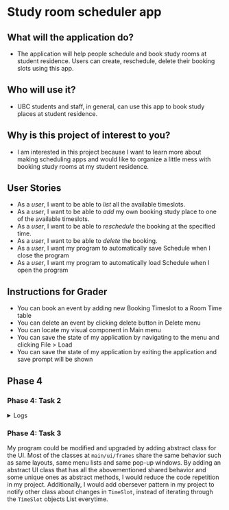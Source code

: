 # **Study room scheduler app**

## What will the application do?
* The application will help people schedule and book study rooms at student residence. Users can create, reschedule, delete their booking slots using this app.

## Who will use it?
* UBC students and staff, in general, can use this app to book study places at student residence.

## Why is this project of interest to you?
* I am interested in this project because I want to learn more about making scheduling apps and would like to organize a little mess with booking study rooms at my student residence.

## User Stories
* As a *user*, I want to be able to *list* all the available timeslots.
* As a *user*, I want to be able to *add* my own booking study place to one of the available timeslots. 
* As a *user*, I want to be able to *reschedule* the booking at the specified time.
* As a *user*, I want to be able to *delete* the booking. 
* As a *user*, I want my program to automatically save Schedule when I close the program
* As a *user*, I want my program to automatically load Schedule when I open the program

## Instructions for Grader
* You can book an event by adding new Booking Timeslot to a Room Time table
* You can delete an event by clicking delete button in Delete menu
* You can locate my visual component in Main menu
* You can save the state of my application by navigating to the menu and clicking File > Load 
* You can save the state of my application by exiting the application and save prompt will be shown

## Phase 4

### Phase 4: Task 2

<details>
    <summary> Logs </summary>

```
Fri Dec 02 20:00:32 PST 2023
Created new StudyRoom class with the name X100
Fri Dec 02 20:00:32 PST 2023
Added timeslots to X100
Fri Dec 02 20:00:32 PST 2023
Created new StudyRoom class with the name X200
Fri Dec 02 20:00:32 PST 2023
Added timeslots to X200
Fri Dec 02 20:00:32 PST 2023
Created new StudyRoom class with the name X300
Fri Dec 02 20:00:32 PST 2023
Added timeslots to X300
Fri Dec 02 20:00:32 PST 2023
Created new StudyRoom class with the name X400
Fri Dec 02 20:00:32 PST 2023
Added timeslots to X400
Fri Dec 02 20:00:32 PST 2023
Created new ListRooms object
Fri Dec 02 20:00:39 PST 2023
Timeslot successfully added!
Fri Dec 02 20:00:39 PST 2023
Booked a timeslot for Aliya at 9
Fri Dec 02 20:00:45 PST 2023
Deleted an old booking
Fri Dec 02 20:00:45 PST 2023
Deleted timeslot at 9
Fri Dec 02 20:00:56 PST 2023
Timeslot successfully added!
Fri Dec 02 20:00:56 PST 2023
Booked a timeslot for Aliya at 9
Fri Dec 02 20:01:04 PST 2023
Deleted an old booking
Fri Dec 02 20:01:04 PST 2023
Deleted timeslot at 9
Fri Dec 02 20:01:04 PST 2023
Timeslot successfully added!
Fri Dec 02 20:01:04 PST 2023
Booked a timeslot for  at 14
Fri Dec 02 20:01:24 PST 2023
Saved X100 as JSON
Fri Dec 02 20:01:24 PST 2023
Saved X200 as JSON
Fri Dec 02 20:01:24 PST 2023
Saved X300 as JSON
Fri Dec 02 20:01:24 PST 2023
Saved X400 as JSON
Fri Dec 02 20:01:24 PST 2023
Saving List Rooms object in Json format ...
```

The first ~20 lines of eventlog are related to initialization of the program where 1 ListRooms class initializes and adds 4 different rooms (X100 - X400). For each room, StudyRoom class initializes and adds 9 TimeSlot objects to its timeslots ArrayList.
</details>

### Phase 4: Task 3

My program could be modified and upgraded by adding abstract class for the UI. Most of the classes at `main/ui/frames` share the same behavior such as same layouts, same menu lists and same pop-up windows. By adding an abstract UI class that has all the abovementioned shared behavior and some unique ones as abstract methods, I would reduce the code repetition in my project. Additionally, I would add obersever pattern in my project to notify other class about changes in `TimeSlot`, instead of iterating through the `TimeSlot` objects List everytime. 

<!-- A subtitle

A *bulleted* list:
- item 1
- item 2
- item 3
- item 4
- item 5
An example of text with **bold** and *italic* fonts.  
-->
